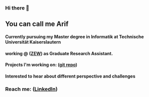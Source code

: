 ### Hi there 👋
## You can call me Arif

#### Currently pursuing my Master degree in Informatik at Technische Universität Kaiserslautern

#### working @ ([ZEW](https://www.zew.de/)) as Graduate Research Assistant.

#### Projects I'm working on: ([git repo](https://github.com/arifnazrul))

#### Interested to hear about different perspective and challenges

### Reach me: ([LinkedIn](https://www.linkedin.com/in/arifnazrulislam/))

<!--
**arifnazrul/arifnazrul** is a ✨ _special_ ✨ repository because its `README.md` (this file) appears on your GitHub profile.

Here are some ideas to get you started:

- 🔭 I’m currently working on ...
- 🌱 I’m currently learning ...
- 👯 I’m looking to collaborate on ...
- 🤔 I’m looking for help with ...
- 💬 Ask me about ...
- 📫 How to reach me: ...
- 😄 Pronouns: ...
- ⚡ Fun fact: ...
-->
